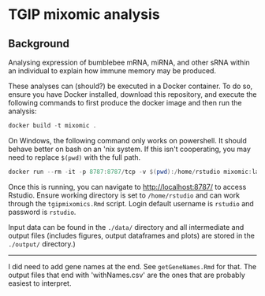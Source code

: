 # TGIP mixomic analysis 

## Background
Analysing expression of bumblebee mRNA, miRNA, and other sRNA within an individual to explain how immune memory may be produced.

These analyses can (should?) be executed in a Docker container. To do so, ensure you have Docker installed, download this repository, and execute the following commands to first produce the docker image and then run the analysis:

```powershell or bash
docker build -t mixomic .
```

On Windows, the following command only works on powershell. It should behave better on bash on an 'nix system. If this isn't cooperating, you may need to replace `$(pwd)` with the full path. 

```powershell
docker run --rm -it -p 8787:8787/tcp -v $(pwd):/home/rstudio mixomic:latest
```

Once this is running, you can navigate to [http://localhost:8787/](http://localhost:8787/) to access Rstudio. Ensure working directory is set to `/home/rstudio` and can work through the `tgipmixomics.Rmd` script. Login default username is `rstudio` and password is `rstudio`.

Input data can be found in the `./data/` directory and all intermediate and output files (includes figures, output dataframes and plots) are stored in the `./output/` directory.) 

---- 

I did need to add gene names at the end. See `getGeneNames.Rmd` for that. The output files that end with 'withNames.csv' are the ones that are probably easiest to interpret. 